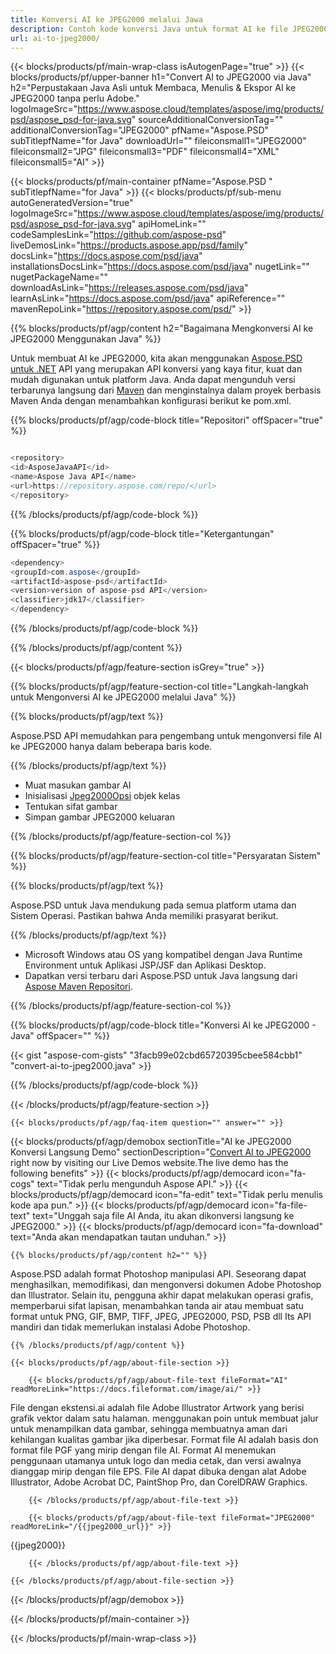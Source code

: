 ```yaml
---
title: Konversi AI ke JPEG2000 melalui Jawa
description: Contoh kode konversi Java untuk format AI ke file JPEG2000. Gunakan kode contoh ini untuk mengkonversi AI ke JPEG2000 dalam aplikasi berbasis Web atau Desktop Java.
url: ai-to-jpeg2000/
---
```


{{< blocks/products/pf/main-wrap-class isAutogenPage="true" >}}
{{< blocks/products/pf/upper-banner h1="Convert AI to JPEG2000 via Java" h2="Perpustakaan Java Asli untuk Membaca, Menulis & Ekspor AI ke JPEG2000 tanpa perlu Adobe." logoImageSrc="https://www.aspose.cloud/templates/aspose/img/products/psd/aspose_psd-for-java.svg" sourceAdditionalConversionTag="" additionalConversionTag="JPEG2000" pfName="Aspose.PSD" subTitlepfName="for Java" downloadUrl="" fileiconsmall1="JPEG2000" fileiconsmall2="JPG" fileiconsmall3="PDF" fileiconsmall4="XML" fileiconsmall5="AI" >}}

{{< blocks/products/pf/main-container pfName="Aspose.PSD " subTitlepfName="for Java" >}}
{{< blocks/products/pf/sub-menu autoGeneratedVersion="true" logoImageSrc="https://www.aspose.cloud/templates/aspose/img/products/psd/aspose_psd-for-java.svg" apiHomeLink="" codeSamplesLink="https://github.com/aspose-psd" liveDemosLink="https://products.aspose.app/psd/family" docsLink="https://docs.aspose.com/psd/java" installationsDocsLink="https://docs.aspose.com/psd/java" nugetLink="" nugetPackageName="" downloadAsLink="https://releases.aspose.com/psd/java" learnAsLink="https://docs.aspose.com/psd/java" apiReference="" mavenRepoLink="https://repository.aspose.com/psd/" >}}

{{% blocks/products/pf/agp/content h2="Bagaimana Mengkonversi AI ke JPEG2000 Menggunakan Java" %}}

Untuk membuat AI ke JPEG2000, kita akan menggunakan <a href="/psd/{{< lang-code >}}java">Aspose.PSD untuk .NET</a> API yang merupakan API konversi yang kaya fitur, kuat dan mudah digunakan untuk platform Java. Anda dapat mengunduh versi terbarunya langsung dari <a href="https://repository.aspose.com/psd/">Maven</a> dan menginstalnya dalam proyek berbasis Maven Anda dengan menambahkan konfigurasi berikut ke pom.xml.

{{% blocks/products/pf/agp/code-block title="Repositori" offSpacer="true" %}}

```cs

<repository>
<id>AsposeJavaAPI</id>
<name>Aspose Java API</name>
<url>https://repository.aspose.com/repo/</url>
</repository>

```

{{% /blocks/products/pf/agp/code-block %}}

{{% blocks/products/pf/agp/code-block title="Ketergantungan" offSpacer="true" %}}

```cs
<dependency>
<groupId>com.aspose</groupId>
<artifactId>aspose-psd</artifactId>
<version>version of aspose-psd API</version>
<classifier>jdk17</classifier>
</dependency>

```

{{% /blocks/products/pf/agp/code-block %}}

{{% /blocks/products/pf/agp/content %}}

{{< blocks/products/pf/agp/feature-section isGrey="true" >}}

{{% blocks/products/pf/agp/feature-section-col title="Langkah-langkah untuk Mengonversi AI ke JPEG2000 melalui Java" %}}

{{% blocks/products/pf/agp/text %}}

 Aspose.PSD API memudahkan para pengembang untuk mengonversi file AI ke JPEG2000 hanya dalam beberapa baris kode.

{{% /blocks/products/pf/agp/text %}}

- Muat masukan gambar AI
- Inisialisasi [Jpeg2000Opsi](https://apireference.aspose.com/psd/java/com.aspose.psd.imageoptions/jpeg2000Options) objek kelas
- Tentukan sifat gambar
- Simpan gambar JPEG2000 keluaran

{{% /blocks/products/pf/agp/feature-section-col %}}

{{% blocks/products/pf/agp/feature-section-col title="Persyaratan Sistem" %}}

{{% blocks/products/pf/agp/text %}}

 Aspose.PSD untuk Java mendukung pada semua platform utama dan Sistem Operasi. Pastikan bahwa Anda memiliki prasyarat berikut.

{{% /blocks/products/pf/agp/text %}}

- Microsoft Windows atau OS yang kompatibel dengan Java Runtime Environment untuk Aplikasi JSP/JSF dan Aplikasi Desktop.
- Dapatkan versi terbaru dari Aspose.PSD untuk Java langsung dari
 [Aspose Maven Repositori](https://repository.aspose.com/psd/).

{{% /blocks/products/pf/agp/feature-section-col %}}

{{% blocks/products/pf/agp/code-block title="Konversi AI ke JPEG2000 - Java" offSpacer="" %}}

{{< gist "aspose-com-gists" "3facb99e02cbd65720395cbee584cbb1" "convert-ai-to-jpeg2000.java" >}}

{{% /blocks/products/pf/agp/code-block %}}

{{< /blocks/products/pf/agp/feature-section >}}

    {{< blocks/products/pf/agp/faq-item question="" answer="" >}}
 

<!-- aboutfile Starts -->

{{< blocks/products/pf/agp/demobox sectionTitle="AI ke JPEG2000 Konversi Langsung Demo" sectionDescription="[Convert AI to JPEG2000](https://products.aspose.app/psd/conversion/ai-to-jpeg2000) right now by visiting our Live Demos website.The live demo has the following benefits" >}}
        {{< blocks/products/pf/agp/democard icon="fa-cogs" text="Tidak perlu mengunduh Aspose API." >}}
        {{< blocks/products/pf/agp/democard icon="fa-edit" text="Tidak perlu menulis kode apa pun." >}}
        {{< blocks/products/pf/agp/democard icon="fa-file-text" text="Unggah saja file AI Anda, itu akan dikonversi langsung ke JPEG2000." >}}
        {{< blocks/products/pf/agp/democard icon="fa-download" text="Anda akan mendapatkan tautan unduhan." >}}

    {{% blocks/products/pf/agp/content h2="" %}}

Aspose.PSD adalah format Photoshop manipulasi API. Seseorang dapat menghasilkan, memodifikasi, dan mengonversi dokumen Adobe Photoshop dan Illustrator. Selain itu, pengguna akhir dapat melakukan operasi grafis, memperbarui sifat lapisan, menambahkan tanda air atau membuat satu format untuk PNG, GIF, BMP, TIFF, JPEG, JPEG2000, PSD, PSB dll Its API mandiri dan tidak memerlukan instalasi Adobe Photoshop.  



    {{% /blocks/products/pf/agp/content %}}

    {{< blocks/products/pf/agp/about-file-section >}}

        {{< blocks/products/pf/agp/about-file-text fileFormat="AI" readMoreLink="https://docs.fileformat.com/image/ai/" >}}
File dengan ekstensi.ai adalah file Adobe Illustrator Artwork yang berisi grafik vektor dalam satu halaman. menggunakan poin untuk membuat jalur untuk menampilkan data gambar, sehingga membuatnya aman dari kehilangan kualitas gambar jika diperbesar. Format file AI adalah basis don format file PGF yang mirip dengan file AI. Format AI menemukan penggunaan utamanya untuk logo dan media cetak, dan versi awalnya dianggap mirip dengan file EPS. File AI dapat dibuka dengan alat Adobe Illustrator, Adobe Acrobat DC, PaintShop Pro, dan CorelDRAW Graphics.

        {{< /blocks/products/pf/agp/about-file-text >}}

        {{< blocks/products/pf/agp/about-file-text fileFormat="JPEG2000" readMoreLink="/{{jpeg2000_url}}" >}}
{{jpeg2000}}

        {{< /blocks/products/pf/agp/about-file-text >}}

    {{< /blocks/products/pf/agp/about-file-section >}}

{{< /blocks/products/pf/agp/demobox >}}

<!-- aboutfile Ends -->



{{< /blocks/products/pf/main-container >}}
    
{{< /blocks/products/pf/main-wrap-class >}}
